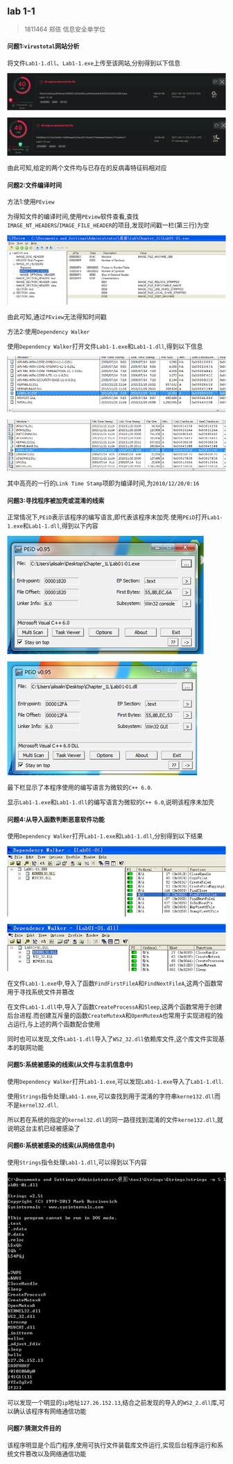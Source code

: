 ## lab 1-1

> 1811464 郑佶 信息安全单学位

#### 问题1:`virustotal`网站分析

将文件`Lab1-1.dll`、`Lab1-1.exe`上传至该网站,分别得到以下信息

![image-1](../IMG/LAB1-1-1.png)

![image-2](../IMG/LAB1-1-2.png)

由此可知,给定的两个文件均与已存在的反病毒特征码相对应



#### 问题2:文件编译时间

方法1:使用`PEview`

为得知文件的编译时间,使用`PEview`软件查看,查找`IMAGE_NT_HEADERS`/`IMAGE_FILE_HEADER`的项目,发现时间戳一栏(第三行)为空

![image-3](../IMG/LAB1-1-3.png)

由此可知,通过`PEview`无法得知时间戳

方法2:使用`Dependency Walker`

使用`Dependency Walker`打开文件`Lab1-1.exe`和`Lab1-1.dll`,得到以下信息

![image-4](../IMG/LAB1-1-4.png)

![image-5](../IMG/LAB1-1-5.png)

其中高亮的一行的`Link Time Stamp`项即为编译时间,为`2010/12/20/0:16`



#### 问题3:寻找程序被加壳或混淆的线索

正常情况下,`PEiD`表示该程序的编写语言,即代表该程序未加壳.使用`PEiD`打开`Lab1-1.exe`和`Lab1-1.dll`,得到以下内容

![image-6](../IMG/LAB1-1-6.png)

![image-7](../IMG/LAB1-1-7.png)

最下栏显示了本程序使用的编写语言为微软的`C++ 6.0`.

显示`Lab1-1.exe`和`Lab1-1.dll`的编写语言为微软的`C++ 6.0`,说明该程序未加壳



#### 问题4:从导入函数判断恶意软件功能

使用`Dependency Walker`打开`Lab1-1.exe`和`Lab1-1.dll`,分别得到以下结果

![image-8](../IMG/LAB1-1-8.png)

![image-9](../IMG/LAB1-1-9.png)

在文件`Lab1-1.exe`中,导入了函数`FindFirstFileA`和`FindNextFileA`,这两个函数常用于寻找系统文件并篡改

在文件`Lab1-1.dll`中,导入了函数`CreateProcessA`和`Sleep`,这两个函数常用于创建后台进程.而创建互斥量的函数`CreateMutexA`和`OpenMutexA`也常用于实现进程的独占运行,与上述的两个函数配合使用

同时也可以发现,文件`Lab1-1.dll`导入了`WS2_32.dll`依赖库文件,这个库文件实现基本的联网功能



#### 问题5:系统被感染的线索(从文件与主机信息中)

使用`Dependency Walker`打开`Lab1-1.exe`,可以发现`Lab1-1.exe`导入了`Lab1-1.dll`.

使用`Strings`指令处理`Lab1-1.exe`,可以查找到用于混淆的字符串`kerne132.dll`而不是`kernel32.dll`.

所以若在系统的指定的`kernel32.dll`的同一路径找到混淆的文件`kerne132.dll`,就说明这台主机已经被感染了



#### 问题6:系统被感染的线索(从网络信息中)

使用`Strings`指令处理`Lab1-1.dll`,可以得到以下内容

![image-10](../IMG/LAB1-1-10.png)

可以发现一个明显的`ip`地址`127.26.152.13`,结合之前发现的导入的`WS2_2.dll`库,可以确认该程序有网络通信功能



#### 问题7:猜测文件目的

该程序明显是个后门程序,使用可执行文件装载库文件运行,实现后台程序运行和系统文件篡改以及网络通信功能